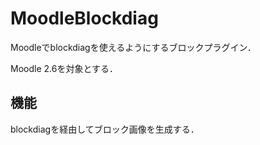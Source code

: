 # MoodleBlockdiag
Moodleでblockdiagを使えるようにするブロックプラグイン．

Moodle 2.6を対象とする．

## 機能
blockdiagを経由してブロック画像を生成する．
